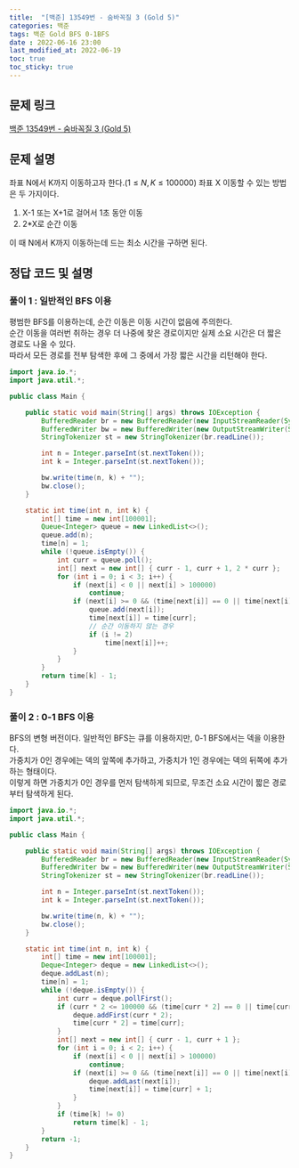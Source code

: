 ```yaml
---
title:  "[백준] 13549번 - 숨바꼭질 3 (Gold 5)"
categories: 백준
tags: 백준 Gold BFS 0-1BFS
date : 2022-06-16 23:00
last_modified_at: 2022-06-19
toc: true
toc_sticky: true
---
```


## 문제 링크

[백준 13549번 - 숨바꼭질 3 (Gold 5)](https://www.acmicpc.net/problem/13549)

## 문제 설명

좌표 N에서 K까지 이동하고자 한다.($1 \leq N, K \leq 100000$)
좌표 X 이동할 수 있는 방법은 두 가지이다.

1. X-1 또는 X+1로 걸어서 1초 동안 이동
2. 2*X로 순간 이동

이 때 N에서 K까지 이동하는데 드는 최소 시간을 구하면 된다.

## 정답 코드 및 설명

### 풀이 1 : 일반적인 BFS 이용

평범한 BFS를 이용하는데, 순간 이동은 이동 시간이 없음에 주의한다.  
순간 이동을 여러번 취하는 경우 더 나중에 찾은 경로이지만 실제 소요 시간은 더 짧은 경로도 나올 수 있다.  
따라서 모든 경로를 전부 탐색한 후에 그 중에서 가장 짧은 시간을 리턴해야 한다.

```java
import java.io.*;
import java.util.*;

public class Main {

    public static void main(String[] args) throws IOException {
        BufferedReader br = new BufferedReader(new InputStreamReader(System.in));
        BufferedWriter bw = new BufferedWriter(new OutputStreamWriter(System.out));
        StringTokenizer st = new StringTokenizer(br.readLine());

        int n = Integer.parseInt(st.nextToken());
        int k = Integer.parseInt(st.nextToken());

        bw.write(time(n, k) + "");
        bw.close();
    }

    static int time(int n, int k) {
        int[] time = new int[100001];
        Queue<Integer> queue = new LinkedList<>();
        queue.add(n);
        time[n] = 1;
        while (!queue.isEmpty()) {
            int curr = queue.poll();
            int[] next = new int[] { curr - 1, curr + 1, 2 * curr };
            for (int i = 0; i < 3; i++) {
                if (next[i] < 0 || next[i] > 100000)
                    continue;
                if (next[i] >= 0 && (time[next[i]] == 0 || time[next[i]] > time[curr])) {
                    queue.add(next[i]);
                    time[next[i]] = time[curr];
                    // 순간 이동하지 않는 경우
                    if (i != 2)
                        time[next[i]]++;
                }
            }
        }
        return time[k] - 1;
    }
}
```

### 풀이 2 : 0-1 BFS 이용

BFS의 변형 버전이다. 일반적인 BFS는 큐를 이용하지만, 0-1 BFS에서는 덱을 이용한다.  
가중치가 0인 경우에는 덱의 앞쪽에 추가하고, 가중치가 1인 경우에는 덱의 뒤쪽에 추가하는 형태이다.  
이렇게 하면 가중치가 0인 경우를 먼저 탐색하게 되므로, 무조건 소요 시간이 짧은 경로부터 탐색하게 된다.

```java
import java.io.*;
import java.util.*;

public class Main {

    public static void main(String[] args) throws IOException {
        BufferedReader br = new BufferedReader(new InputStreamReader(System.in));
        BufferedWriter bw = new BufferedWriter(new OutputStreamWriter(System.out));
        StringTokenizer st = new StringTokenizer(br.readLine());

        int n = Integer.parseInt(st.nextToken());
        int k = Integer.parseInt(st.nextToken());

        bw.write(time(n, k) + "");
        bw.close();
    }

    static int time(int n, int k) {
        int[] time = new int[100001];
        Deque<Integer> deque = new LinkedList<>();
        deque.addLast(n);
        time[n] = 1;
        while (!deque.isEmpty()) {
            int curr = deque.pollFirst();
            if (curr * 2 <= 100000 && (time[curr * 2] == 0 || time[curr * 2] > time[curr])) {
                deque.addFirst(curr * 2);
                time[curr * 2] = time[curr];
            }
            int[] next = new int[] { curr - 1, curr + 1 };
            for (int i = 0; i < 2; i++) {
                if (next[i] < 0 || next[i] > 100000)
                    continue;
                if (next[i] >= 0 && (time[next[i]] == 0 || time[next[i]] > time[curr] + 1)) {
                    deque.addLast(next[i]);
                    time[next[i]] = time[curr] + 1;
                }
            }
            if (time[k] != 0)
                return time[k] - 1;
        }
        return -1;
    }
}
```
